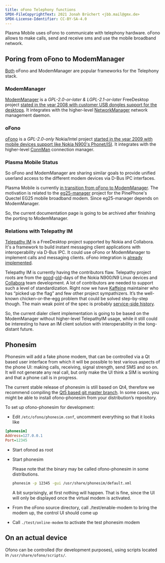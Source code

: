 ```yaml
---
title: oFono Telephony functions
SPDX-FileCopyrightText: 2021 Jonah Brüchert <jbb.mail@gmx.de>
SPDX-License-Identifier: CC-BY-SA-4.0
---
```


Plasma Mobile uses oFono to communicate with telephony hardware. oFono
allows to make calls, send and receive sms and use the mobile broadband
network.

## Poring from oFono to ModemManager

[Both](https://lists.ofono.org/hyperkitty/list/ofono@ofono.org/thread/OMC2GMOHMWXYNQOOSBKQH5VVIE4HVBXD/?sort=date) oFono and ModemManager are popular frameworks for the Telephony stack.

### ModemManager
[ModemManager](https://www.freedesktop.org/wiki/Software/ModemManager/) is a _GPL-2.0-or-later & LGPL-2.1-or-later_ FreeDesktop project [stated in the year 2008 with customer USB dongles support for the desktops](https://gitlab.freedesktop.org/mobile-broadband/ModemManager/-/commits/0.2.997/plugins). It integrates with the higher-level [NetworkManager](https://gitlab.freedesktop.org/NetworkManager/NetworkManager) network management daemon.

### oFono
[oFono](https://01.org/ofono) is a _GPL-2.0-only_ Nokia/Intel project [started in the year 2009 with mobile devices support like Nokia N900's Phonet/ISI](https://git.kernel.org/pub/scm/network/ofono/ofono.git/tree/drivers/isimodem/isimodem.c?h=0.1&id=bc42f6ab5939034e5b010acf55de6b1c4daa1d6f). It integrates with the higher-level [ConnMan](https://git.kernel.org/pub/scm/network/connman/connman.git/about/) connection manager.

### Plasma Mobile Status

So oFono and ModemManager are sharing similar goals to provide unified userland access to the different modem devices via D-Bus IPC interfaces.

Plasma Mobile is currently [in transition from oFono to ModemManager](https://invent.kde.org/teams/plasma-mobile/issues/-/issues/62). The motivation is related to the [eg25-manager](https://gitlab.com/mobian1/devices/eg25-manager) project for the PinePhone's Quectel EG25 mobile broadband modem. Since eg25-manager depends on ModemManager.

So, the current documentation page is going to be archived after finishing the porting to ModemManager. 

### Relations with Telepathy IM

[Telepathy IM](https://github.com/TelepathyIM/wiki/wiki) is a FreeDesktop project supported by Nokia and Collabora. It's a framework to build instant messaging client applications with interoperability via D-Bus IPC. It could use oFono or ModemManager to implement calls and messaging clients. oFono integration is [already implemented](https://github.com/TelepathyIM/telepathy-qt/wiki/Connection-Managers#gsm).

Telepathy IM is currently having the contributors flaw. Telepathy project roots are from the [good](https://translate.yandex.ru/translate?url=https%3A%2F%2Fhabr.com%2Fru%2Fpost%2F171325%2F&lang=ru-en)-[old](https://en.wikipedia.org/wiki/Peter_principle)-days of the Nokia N900/N9 Linux devices and [Collabora](https://mail.gnome.org/archives/desktop-devel-list/2017-September/msg00047.html) team development. A lot of contributors are needed to support such a level of standardization. Right now we have [Kaffeine](https://matrix.to/#/@kaffeine:matrix.org) maintainer who has “picked up the flag” and few other project sympathizers. It’s the well-known chicken-or-the-egg problem that could be solved step-by-step though. The main weak point of the spec is probably [service-side history](https://github.com/TelepathyIM/wiki/wiki/Specification-TODO-list#service-side-history).

So, the current dialer client implementation is going to be based on the ModemManager without higher-level TelepathyIM usage, while it still could be interesting to have an IM client solution with interoperability in the long-distant future. 

## Phonesim

Phonesim will add a fake phone modem, that can be controlled via a Qt
based user interface from which it will be possible to test various aspects
of the phone UI: making calls, receiving, signal strength, send SMS and so
on. It will not generate any real call, but only make the UI think a SIM is
working and that a phone call is in progress.

The current stable release of phonesim is still based on Qt4, therefore we
recommend compiling the [Qt5 based git master branch](https://git.kernel.org/pub/scm/network/ofono/phonesim.git).
In some cases, you might be able to install ofono-phonesim from your
distribution’s repository.

To set up ofono-phonesim for development:

* Edit `/etc/ofono/phonesim.conf`, uncomment everything so that it looks like

```ini
[phonesim]
Address=127.0.0.1
Port=12345
```

* Start ofonod as root
* Start phonesim

  Please note that the binary may be called ofono-phonesim in some distributions.

  ```bash
  phonesim -p 12345 -gui /usr/share/phonesim/default.xml
  ```

  A bit surprisingly, at first nothing will happen. That is fine, since the UI will
only be displayed once the virtual modem is activated.

* From the oFono source directory, call ./test/enable-modem to bring the modem up, the
  control UI should come up
* Call `./test/online-modem` to activate the test phonesim modem

## On an actual device

Ofono can be controlled (for development purposes), using scripts located in `/usr/share/ofono/scripts/`.
